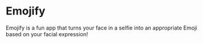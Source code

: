# Emojify

Emojify is a fun app that turns your face in a selfie into an appropriate Emoji based on your facial expression!
